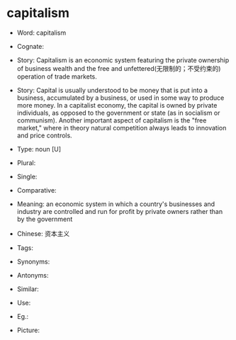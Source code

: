 # capitalism

- Word: capitalism
- Cognate: 
- Story: Capitalism is an economic system featuring the private ownership of business wealth and the free and unfettered(无限制的；不受约束的) operation of trade markets.
- Story: Capital is usually understood to be money that is put into a business, accumulated by a business, or used in some way to produce more money. In a capitalist economy, the capital is owned by private individuals, as opposed to the government or state (as in socialism or communism). Another important aspect of capitalism is the "free market," where in theory natural competition always leads to innovation and price controls.

- Type: noun [U]
- Plural: 
- Single: 
- Comparative: 
- Meaning: an economic system in which a country's businesses and industry are controlled and run for profit by private owners rather than by the government
- Chinese: 资本主义
- Tags: 
- Synonyms: 
- Antonyms: 
- Similar: 
- Use: 
- Eg.: 
- Picture: 

